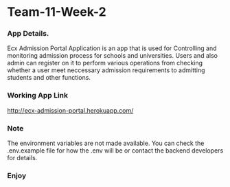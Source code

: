 # Team-11-Week-2

### App Details.
Ecx Admission Portal Application is an app that is used for Controlling and monitoring admission process for schools and universities. Users and also admin can register on it to perform various operations from checking whether a user meet neccessary admission requirements to admitting students and other functions.

### Working App Link
http://ecx-admission-portal.herokuapp.com/

### Note
The environment variables are not made available. You can check the .env.example file for how the .env will be or contact the backend developers for details.

### Enjoy 
